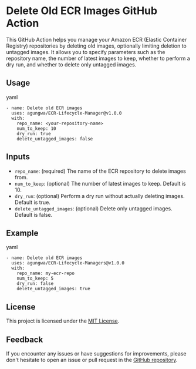 # Delete Old ECR Images GitHub Action

This GitHub Action helps you manage your Amazon ECR (Elastic Container Registry) repositories by deleting old images, optionally limiting deletion to untagged images. It allows you to specify parameters such as the repository name, the number of latest images to keep, whether to perform a dry run, and whether to delete only untagged images.

Usage
-----

yaml
```
- name: Delete old ECR images
  uses: agungwa/ECR-Lifecycle-Manager@v1.0.0
  with:
    repo_name: <your-repository-name>
    num_to_keep: 10
    dry_run: true
    delete_untagged_images: false
```

Inputs
------

-   `repo_name`: (required) The name of the ECR repository to delete images from.
-   `num_to_keep`: (optional) The number of latest images to keep. Default is 10.
-   `dry_run`: (optional) Perform a dry run without actually deleting images. Default is true.
-   `delete_untagged_images`: (optional) Delete only untagged images. Default is false.

Example
-------

yaml
```
- name: Delete old ECR images
  uses: agungwa/ECR-Lifecycle-Managers@v1.0.0
  with:
    repo_name: my-ecr-repo
    num_to_keep: 5
    dry_run: false
    delete_untagged_images: true
```

License
-------

This project is licensed under the [MIT License](https://github.com/agungwa/ECR-Lifecycle-Managers/blob/master/LICENSE).

Feedback
--------

If you encounter any issues or have suggestions for improvements, please don't hesitate to open an issue or pull request in the [GitHub repository](https://github.com/agungwa/ECR-Lifecycle-Managers).
